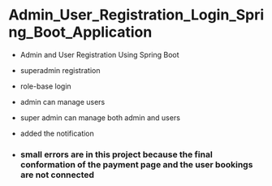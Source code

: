 # Admin_User_Registration_Login_Spring_Boot_Application
- Admin and User Registration Using Spring Boot
- superadmin registration
- role-base login
- admin can manage users
- super admin can manage both admin and users
- added the notification

- ### small errors are in this project because the final conformation of the payment page and the user bookings are not connected
